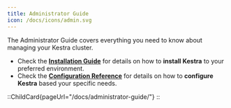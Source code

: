 ```yaml
---
title: Administrator Guide
icon: /docs/icons/admin.svg
---
```


The Administrator Guide covers everything you need to know about managing your Kestra cluster.

- Check the **[Installation Guide](../02.installation/index.md)** for details on how to **install Kestra** to your preferred environment.
- Check the **[Configuration Reference](../configuration/index.md)** for details on how to **configure Kestra** based your specific needs.

::ChildCard{pageUrl="/docs/administrator-guide/"}
::
